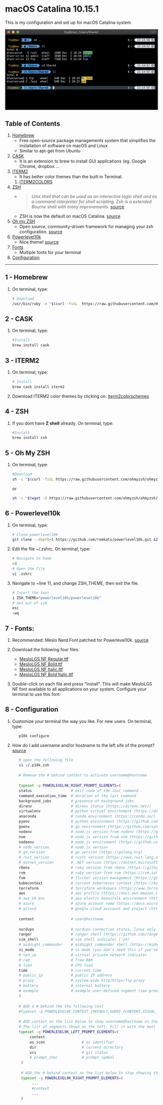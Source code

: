 # macOS Catalina 10.15.1
This is my configuration and set up for macOS Catalina system 

![my iterm2](https://github.com/fcarvalhopacheco/HOW2/blob/master/my_iterm2.png)


## Table of Contents
1. [Homebrew](#1---homebrew)
    * Free open-source package managements system that simplifies the installation of software on macOS and Linux
    * Similar to apt-get from Ubuntu
1. [CASK](#2---cask)
    * It is an extension to brew to install GUI applications (eg. Google Chrome, dropbox ...
1. [ITERM2](#3---iterm2) 
    * It has better color themes than the built in Terminal.
    1. [ITERM2COLORS](http://iterm2colorschemes.com/)
1. [ZSH](#4---zsh)
    * >*Unix shell that can be used as an interactive login shell and as a command interpreter for shell scripting. Zsh is a  extended Bourne shell with many improvements.* [source](https://en.wikipedia.org/wiki/Z_shell)
    * ZSH is now the default on macOS Catalina. [source](https://support.apple.com/en-us/HT208050)
1. [Oh my ZSH](#5---oh-my-zsh)
    * Open source, community-driven framework for managing your zsh configuration. [source](https://github.com/ohmyzsh/ohmyzsh)
1. [Powerlevel10k](#6---powerlevel10k)
    * Nice theme! [source](https://github.com/romkatv/powerlevel10k/blob/master/README.md#recommended-meslo-nerd-font-patched-for-powerlevel10k)
1. [Fonts](#7---patched-font)
   * Multiple fonts for your terminal
1. [Configuration](#8---configuration)

-----------------------------------------------------------------------------------

  ## 1 - Homebrew
   1. On terminal, type:
      ```sh
      # Download
      /usr/bin/ruby -e "$(curl -fsSL  https://raw.githubusercontent.com/Homebrew/install/master/install)"
      ```
  ## 2 - CASK
   1. On terminal, type:
      ```sh
      #Install
      brew install cask 
      ```
  ## 3 - ITERM2
   1. On terminal, type:
      ```sh
      # Install
      brew cask install iterm2
      ``` 
   2. Download ITERM2 color themes by clicking on:
      [iterm2colorschemes](https://github.com/mbadolato/iTerm2-Color-Schemes/zipball/master)

  ## 4 - ZSH
   1. If you dont have **Z shell** already. On terminal, type:
      ```sh
      #Install
      brew install zsh
      ``` 
  ## 5 - Oh My ZSH
   1. On terminal, type:
      ```sh
      #Download
      sh -c "$(curl -fsSL https://raw.githubusercontent.com/ohmyzsh/ohmyzsh/master/tools/install.sh)"
      ```
      or
      ```sh
      sh -c "$(wget -O https://raw.githubusercontent.com/ohmyzsh/ohmyzsh/master/tools/install.sh)"
      ```
      
  ## 6 - Powerlevel10k
   1. On terminal, type:
      ```sh
      # Clone powerlevel10k
      git clone --depth=1 https://github.com/romkatv/powerlevel10k.git $ZSH_CUSTOM/themes/powerlevel10k
      ```
      
   2. Edit the file ~/.zshrc. On terminal, type:
      ```sh
      # Navigate to home
      cd
      # Open the file
      vi .zshrc
      ```
   3. Navigate to ~line 11, and change ZSH_THEME, then exit the file.
      ```sh
      # Insert the text
      i ZSH_THEME="powerlevel10k/powerlevel10k"
      # Get out of vim
      esc
      :wq
      ```
  ## 7 - Fonts:
   1. Recommended: Meslo Nerd Font patched for Powerlevel10k. [source](https://awesomeopensource.com/project/romkatv/powerlevel10k)
   2. Download the following four files.
      * [MesloLGS NF Regular.ttf](https://github.com/romkatv/dotfiles-public/raw/master/.local/share/fonts/NerdFonts/MesloLGS%20NF%20Regular.ttf)
      * [MesloLGS NF Bold.ttf](https://github.com/romkatv/dotfiles-public/raw/master/.local/share/fonts/NerdFonts/MesloLGS%20NF%20Bold.ttf)
      * [MesloLGS NF Italic.ttf](https://github.com/romkatv/dotfiles-public/raw/master/.local/share/fonts/NerdFonts/MesloLGS%20NF%20Italic.ttf)
      * [MesloLGS NF Bold Italic.ttf](https://github.com/romkatv/dotfiles-public/raw/master/.local/share/fonts/NerdFonts/MesloLGS%20NF%20Bold%20Italic.ttf)
      
   3. Double-click on each file and press "Install". This will make MesloLGS NF font available to all applications on your system. Configure your terminal to use this font:
      
   
   
  ## 8 - Configuration
   1. Customize your terminal the way you like. For new users. On terminal, type:
      ```sh
         p10k configure
      ```
   2. How do I add username and/or hostname to the left sife of the prompt? [source](https://awesomeopensource.com/project/romkatv/powerlevel10k#how-do-i-add-username-andor-hostname-to-prompt)
      ```sh
         # open the following file
         vi ~/.p10k.zsh
         
         # Remove the # behind context to activate username@hostname 
         
         typeset -g POWERLEVEL9K_RIGHT_PROMPT_ELEMENTS=(
         status                  # exit code of the last command
         command_execution_time  # duration of the last command
         background_jobs         # presence of background jobs
         direnv                  # direnv status (https://direnv.net/)
         virtualenv              # python virtual environment (https://docs.python.org/3/library/venv.html)
         anaconda                # conda environment (https://conda.io/)
         pyenv                   # python environment (https://github.com/pyenv/pyenv)
         goenv                   # go environment (https://github.com/syndbg/goenv)
         nodenv                  # node.js version from nodenv (https://github.com/nodenv/nodenv)
         nvm                     # node.js version from nvm (https://github.com/nvm-sh/nvm)
         nodeenv                 # node.js environment (https://github.com/ekalinin/nodeenv)
         # node_version          # node.js version
         # go_version            # go version (https://golang.org)
         # rust_version          # rustc version (https://www.rust-lang.org)
         # dotnet_version        # .NET version (https://dotnet.microsoft.com)
         rbenv                   # ruby version from rbenv (https://github.com/rbenv/rbenv)
         rvm                     # ruby version from rvm (https://rvm.io)
         fvm                     # flutter version management (https://github.com/leoafarias/fvm)
         kubecontext             # current kubernetes context (https://kubernetes.io/)
         terraform               # terraform workspace (https://www.terraform.io)
         aws                     # aws profile (https://docs.aws.amazon.com/cli/latest/userguide/cli-configure-profiles.html)
         # aws_eb_env            # aws elastic beanstalk environment (https://aws.amazon.com/elasticbeanstalk/)
         # azure                 # azure account name (https://docs.microsoft.com/en-us/cli/azure)
         # gcloud                # google cloud acccount and project (https://cloud.google.com/)
         
         context                 # user@hostname
         
         nordvpn                 # nordvpn connection status, linux only (https://nordvpn.com/)
         ranger                  # ranger shell (https://github.com/ranger/ranger)
         vim_shell               # vim shell indicator (:sh)
         # midnight_commander    # midnight commander shell (https://midnight-commander.org/)
         vi_mode                 # vi mode (you don't need this if you've enabled prompt_char)
         # vpn_ip                # virtual private network indicator
         # ram                   # free RAM
         # load                  # CPU load
         time                    # current time
         # public_ip             # public IP address
         # proxy                 # system-wide http/https/ftp proxy
         # battery               # internal battery
         # example               # example user-defined segment (see prompt_example function below)
         )
         
         # ADD a # behind the the following text
         #typeset -g POWERLEVEL9K_CONTEXT_{DEFAULT,SUDO}_{CONTENT,VISUAL_IDENTIFIER}_EXPANSION=
            
         # ADD context on the list below to show username@hostname on the left lide
         # The list of segments shown on the left. Fill it with the most important segments.
         typeset -g POWERLEVEL9K_LEFT_PROMPT_ELEMENTS=(
              context
              os_icon                 # os identifier
              dir                     # current directory
              vcs                     # git status
              # prompt_char           # prompt symbol
          )
          
          # ADD the # behind context on the list below to stop showing the username@hostname on the right side 
          typeset -g POWERLEVEL9K_RIGHT_PROMPT_ELEMENTS=(
               ...
               #context
               ...
          )
      ```
